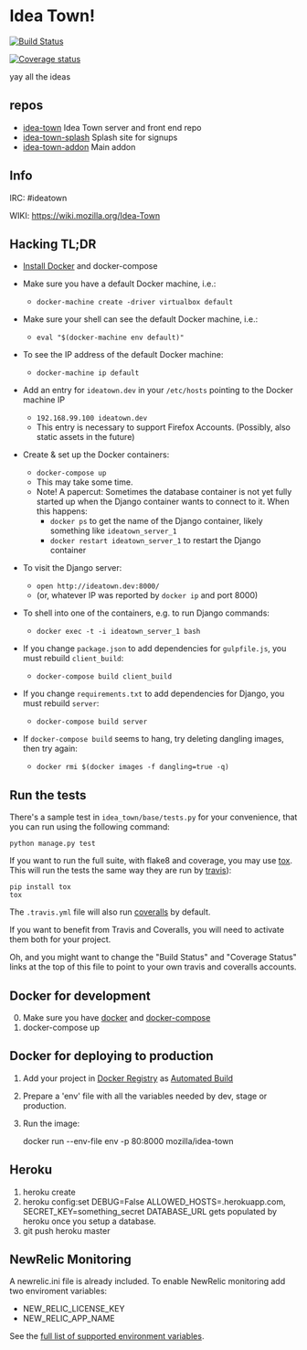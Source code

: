 Idea Town!
==========

[![Build Status](https://img.shields.io/travis/mozilla/idea-town/master.svg)](https://travis-ci.org/mozilla/idea-town)

[![Coverage status](https://img.shields.io/coveralls/mozilla/idea-town/master.svg)](https://coveralls.io/r/mozilla/idea-town)

yay all the ideas

## repos
* [idea-town](https://github.com/mozilla/idea-town/) Idea Town server and front end repo
* [idea-town-splash](https://github.com/mozilla/idea-town-splash/) Splash site for signups
* [idea-town-addon](https://github.com/mozilla/idea-town-addon/) Main addon

## Info
IRC: #ideatown

WIKI: https://wiki.mozilla.org/Idea-Town

## Hacking TL;DR

* [Install Docker](http://docs.docker.com/mac/started/) and docker-compose

* Make sure you have a default Docker machine, i.e.:
  * `docker-machine create -driver virtualbox default`

* Make sure your shell can see the default Docker machine, i.e.:
  * `eval "$(docker-machine env default)"`

* To see the IP address of the default Docker machine:
  * `docker-machine ip default`

* Add an entry for `ideatown.dev` in your `/etc/hosts` pointing to the Docker machine IP
  * `192.168.99.100 ideatown.dev`
  * This entry is necessary to support Firefox Accounts. (Possibly, also static
    assets in the future)

* Create & set up the Docker containers:
  * `docker-compose up`
  * This may take some time.
  * Note! A papercut: Sometimes the database container is not yet fully started
    up when the Django container wants to connect to it. When this happens:
    * `docker ps` to get the name of the Django container, likely something like `ideatown_server_1`
    * `docker restart ideatown_server_1` to restart the Django container

* To visit the Django server:
  * `open http://ideatown.dev:8000/`
  * (or, whatever IP was reported by `docker ip` and port 8000)

* To shell into one of the containers, e.g. to run Django commands:
  * `docker exec -t -i ideatown_server_1 bash`

* If you change `package.json` to add dependencies for `gulpfile.js`, you must rebuild `client_build`:
  * `docker-compose build client_build`

* If you change `requirements.txt` to add dependencies for Django, you must rebuild `server`:
  * `docker-compose build server`

* If `docker-compose build` seems to hang, try deleting dangling images, then try again:
  * `docker rmi $(docker images -f dangling=true -q)`

[dc-bug]: https://github.com/docker/compose/issues/374

Run the tests
-------------

There's a sample test in `idea_town/base/tests.py` for your convenience, that
you can run using the following command:

    python manage.py test

If you want to run the full suite, with flake8 and coverage, you may use
[tox](https://testrun.org/tox/latest/). This will run the tests the same way
they are run by [travis](https://travis-ci.org)):

    pip install tox
    tox

The `.travis.yml` file will also run [coveralls](https://coveralls.io) by
default.

If you want to benefit from Travis and Coveralls, you will need to activate
them both for your project.

Oh, and you might want to change the "Build Status" and "Coverage Status" links
at the top of this file to point to your own travis and coveralls accounts.


Docker for development
----------------------

0. Make sure you have [docker](https://docker.io) and [docker-compose](https://github.com/docker/compose)
1. docker-compose up


Docker for deploying to production
-----------------------------------

1. Add your project in [Docker Registry](https://registry.hub.docker.com/) as [Automated Build](http://docs.docker.com/docker-hub/builds/)
2. Prepare a 'env' file with all the variables needed by dev, stage or production.
3. Run the image:

    docker run --env-file env -p 80:8000 mozilla/idea-town

Heroku
------
1. heroku create
2. heroku config:set DEBUG=False ALLOWED_HOSTS=<foobar>.herokuapp.com, SECRET_KEY=something_secret
   DATABASE_URL gets populated by heroku once you setup a database.
3. git push heroku master


NewRelic Monitoring
-------------------

A newrelic.ini file is already included. To enable NewRelic monitoring
add two enviroment variables:

 - NEW_RELIC_LICENSE_KEY
 - NEW_RELIC_APP_NAME

See the [full list of supported environment variables](https://docs.newrelic.com/docs/agents/python-agent/installation-configuration/python-agent-configuration#environment-variables).
